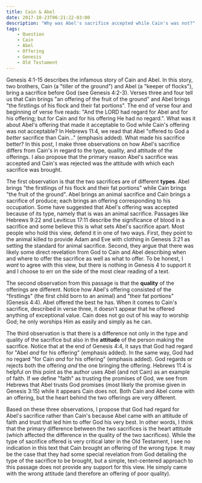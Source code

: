 ```yaml
---
title: Cain & Abel
date: 2017-10-23T06:21:22-03:00
description: "Why was Abel's sacrifice accepted while Cain's was not?"
tags:
    - Question
    - Cain
    - Abel
    - Offering
    - Genesis
    - Old Testament
---
```


Genesis 4:1-15 describes the infamous story of Cain and Abel. In this story, two brothers, Cain (a "tiller of the ground") and Abel (a "keeper of flocks"), bring a sacrifice before God (see Genesis 4:2-3). Verses three and four tell us that Cain brings "an offering of the fruit of the ground" and Abel brings "the firstlings of his flock and their fat portions". The end of verse four and beginning of verse five reads: "And the LORD had regard for Abel and for his offering; but for Cain and for his offering He had no regard.". What was it about Abel's offering that made it acceptable to God while Cain's offering was not acceptable? In Hebrews 11:4, we read that Abel "offered to God a *better* sacrifice than Cain..." (emphasis added). What made his sacrifice better? In this post, I make three observations on how Abel's sacrifice differs from Cain's in regard to the type, quality, and attitude of the offerings. I also propose that the primary reason Abel's sacrifice was accepted and Cain's was rejected was the attitude with which each sacrifice was brought.

The first observation is that the two sacrifices are of different **types**. Abel brings "the firstlings of his flock and their fat portions" while Cain brings "the fruit of the ground". Abel brings an animal sacrifice and Cain brings a sacrifice of produce; each brings an offering corresponding to his occupation. Some have suggested that Abel's offering was accepted because of its type, namely that is was an animal sacrifice. Passages like Hebrews 9:22 and Leviticus 17:11 describe the significance of blood in a sacrifice and some believe this is what sets Abel's sacrifice apart. Most people who hold this view, defend it in one of two ways. First, they point to the animal killed to provide Adam and Eve with clothing in Genesis 3:21 as setting the standard for animal sacrifice. Second, they argue that there was likely some direct revelation from God to Cain and Abel describing when and where to offer the sacrifice as well as what to offer. To be honest, I *want* to agree with this view, but there is nothing in Genesis 4 to support it and I choose to err on the side of the most clear reading of a text.

The second observation from this passage is that the **quality** of the offerings are different. Notice how Abel's offering consisted of the "firstlings" (the first child born to an animal) and "their fat portions" (Genesis 4:4). Abel offered the best he has. When it comes to Cain's sacrifice, described in verse three, it doesn't appear that he offered anything of exceptional value. Cain does not go out of his way to worship God; he only worships Him as easily and simply as he can.

The third observation is that there is a difference not only in the type and quality of the sacrifice but also in the **attitude** of the person making the sacrifice. Notice that at the end of Genesis 4:4, it says that God had regard for "Abel *and* for his offering" (emphasis added). In the same way, God had no regard "for Cain *and* for his offering" (emphasis added). God regards or rejects both the offering *and* the one bringing the offering. Hebrews 11:4 is helpful on this point as the author uses Abel (and not Cain) as an example of faith. If we define "faith" as trusting the promises of God, we see from Hebrews that Abel trusts God promises (most likely the promise given in Genesis 3:15) while it appears Cain does not. Both Cain and Abel come with an offering, but the heart behind the two offerings are very different.

Based on these three observations, I propose that God had regard for Abel's sacrifice rather than Cain's because Abel came with an attitude of faith and trust that led him to offer God his very best. In other words, I think that the primary difference between the two sacrifices is the heart attitude (which affected the difference in the quality of the two sacrifices). While the type of sacrifice offered is very critical later in the Old Testament, I see no indication in this text that Cain brought an offering of the wrong type. It may be the case that they had some special revelation from God detailing the type of the sacrifice to be brought, but a simple, text-centered approach to this passage does not provide any support for this view. He simply came with the wrong attitude (and therefore an offering of poor quality).
